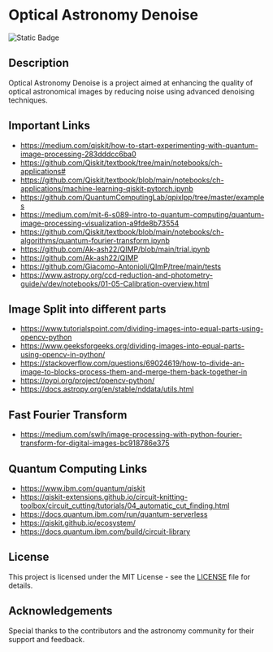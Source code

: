 # Optical Astronomy Denoise
![Static Badge](https://img.shields.io/badge/view%20on-nbviewer-brightgreen?style=plastic&logo=python&logoColor=brightgreen&link=https%3A%2F%2Fnbviewer.org%2Fgithub%2Fmirsakhawathossain%2FQuantum-Optical-Denoising%2Ftree%2Fmain%2FNotebook%2F)

## Description
Optical Astronomy Denoise is a project aimed at enhancing the quality of optical astronomical images by reducing noise using advanced denoising techniques.

## Important Links
* https://medium.com/qiskit/how-to-start-experimenting-with-quantum-image-processing-283dddcc6ba0
* https://github.com/Qiskit/textbook/tree/main/notebooks/ch-applications#
* https://github.com/Qiskit/textbook/blob/main/notebooks/ch-applications/machine-learning-qiskit-pytorch.ipynb
* https://github.com/QuantumComputingLab/qpixlpp/tree/master/examples
* https://medium.com/mit-6-s089-intro-to-quantum-computing/quantum-image-processing-visualization-a9fde8b73554
* https://github.com/Qiskit/textbook/blob/main/notebooks/ch-algorithms/quantum-fourier-transform.ipynb
* https://github.com/Ak-ash22/QIMP/blob/main/trial.ipynb
* https://github.com/Ak-ash22/QIMP
* https://github.com/Giacomo-Antonioli/QImP/tree/main/tests
* https://www.astropy.org/ccd-reduction-and-photometry-guide/v/dev/notebooks/01-05-Calibration-overview.html

## Image Split into different parts
* https://www.tutorialspoint.com/dividing-images-into-equal-parts-using-opencv-python
* https://www.geeksforgeeks.org/dividing-images-into-equal-parts-using-opencv-in-python/
* https://stackoverflow.com/questions/69024619/how-to-divide-an-image-to-blocks-process-them-and-merge-them-back-together-in
* https://pypi.org/project/opencv-python/
* https://docs.astropy.org/en/stable/nddata/utils.html

## Fast Fourier Transform
* https://medium.com/swlh/image-processing-with-python-fourier-transform-for-digital-images-bc918786e375

## Quantum Computing Links
* https://www.ibm.com/quantum/qiskit
* https://qiskit-extensions.github.io/circuit-knitting-toolbox/circuit_cutting/tutorials/04_automatic_cut_finding.html
* https://docs.quantum.ibm.com/run/quantum-serverless
* https://qiskit.github.io/ecosystem/
* https://docs.quantum.ibm.com/build/circuit-library

## License
This project is licensed under the MIT License - see the [LICENSE](LICENSE) file for details.

## Acknowledgements
Special thanks to the contributors and the astronomy community for their support and feedback.



